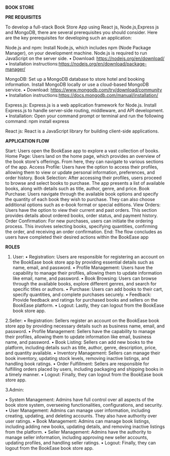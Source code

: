 **BOOK STORE**

**PRE REQUISITES**  

To develop a full-stack Book Store App using React js, Node.js,Express js and MongoDB, there are several prerequisites you should consider. Here are the key prerequisites for developing such an application: 

Node.js and npm: Install Node.js, which includes npm (Node Package Manager), on your development machine. Node.js is required to run JavaScript on the server side. 
• Download: https://nodejs.org/en/download/ 
• Installation instructions:https://nodejs.org/en/download/package-manager/

MongoDB: Set up a MongoDB database to store hotel and booking information. Install MongoDB locally or use a cloud-based MongoDB service. 
• Download: https://www.mongodb.com/try/download/community  
• Installation instructions:https://docs.mongodb.com/manual/installation/ 

Express.js: Express.js is a web application framework for Node.js. Install Express.js to handle server-side routing, middleware, and API development. 
• Installation: Open your command prompt or terminal and run the following
command: npm install express 

React js: React is a JavaScript library for building client-side applications. 

**APPLICATION FLOW**   

Start: Users open the BookEase app to explore a vast collection of books.
Home Page: Users land on the home page, which provides an overview of the book store's offerings. From here, they can navigate to various sections of the app.
Access Profile: Users have the option to access their profiles, allowing them to view or update personal information, preferences, and order history.
Book Selection: After accessing their profiles, users proceed to browse and select books to purchase. The app presents a list of available books, along with details such as title, author, genre, and price.
Book Purchase: Users navigate through the available book options and specify the quantity of each book they wish to purchase. They can also choose additional options such as e-book format or special editions.
View Orders: Users have the option to view their current and past orders. This section provides details about ordered books, order status, and payment history.
Order Confirmation: For new purchases, users can initiate the ordering process. This involves selecting books, specifying quantities, confirming the order, and receiving an order confirmation.
End: The flow concludes as users have completed their desired actions within the BookEase app

**ROLES** 

1. User:
• Registration: Users are responsible for registering an account on the BookEase book store app by providing essential details such as name, email, and password.
• Profile Management: Users have the capability to manage their profiles, allowing them to update information like email, name, and password.
• Book Browsing: Users can browse through the available books, explore different genres, and search for specific titles or authors.
• Purchase: Users can add books to their cart, specify quantities, and complete purchases securely.
• Feedback: Provide feedback and ratings for purchased books and sellers on the BookEase platform.
• Logout: Lastly, they can logout from the BookEase book store app.

2.Seller:
• Registration: Sellers register an account on the BookEase book store app by providing necessary details such as business name, email, and password.
• Profile Management: Sellers have the capability to manage their profiles, allowing them to update information like email, business name, and password.
• Book Listing: Sellers can add new books to the platform, including details such as title, author, genre, description, price, and quantity available.
• Inventory Management: Sellers can manage their book inventory, updating stock levels, removing inactive listings, and handling book ratings.
• Order Fulfillment: Sellers are responsible for fulfilling orders placed by users, including packaging and shipping books in a timely manner.
• Logout: Finally, they can logout from the BookEase book store app.

3.Admin:

• System Management: Admins have full control over all aspects of the book store system, overseeing functionalities, configurations, and security.
• User Management: Admins can manage user information, including creating, updating, and deleting accounts. They also have authority over user ratings.
• Book Management: Admins can manage book listings, including adding new books, updating details, and removing inactive listings from the platform.
• Seller Management: Admins have the authority to manage seller information, including approving new seller accounts, updating profiles, and handling seller ratings.
• Logout: Finally, they can logout from the BookEase book store app.
